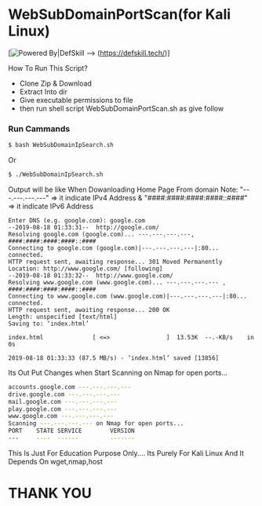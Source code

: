 # WebSubDomainPortScan(for Kali Linux)

[![Powered By|DefSkill]() --> (https://defskill.tech/)]

How To Run This Script?

  - Clone Zip & Download
  - Extract Into dir
  - Give executable permissions to file
  - then run shell script WebSubDomainPortScan.sh as give follow

### Run Cammands
```sh
$ bash WebSubDomainIpSearch.sh
```
Or
```sh
$ ./WebSubDomainIpSearch.sh
```
Output will be like When Dowanloading Home Page From domain
Note: "---.---.---.---"  => it indicate IPv4 Address & "####:####:####:####::####"  => it indicate IPv6 Address
```
Enter DNS (e.g. google.com): google.com
--2019-08-18 01:33:31--  http://google.com/
Resolving google.com (google.com)... ---.---.---.---, ####:####:####:####::####
Connecting to google.com (google.com)|---.---.---.---|:80... connected.
HTTP request sent, awaiting response... 301 Moved Permanently
Location: http://www.google.com/ [following]
--2019-08-18 01:33:32--  http://www.google.com/
Resolving www.google.com (www.google.com)... ---.---.---.--- , ####:####:####:####::####
Connecting to www.google.com (www.google.com)|---.---.---.---|:80... connected.
HTTP request sent, awaiting response... 200 OK
Length: unspecified [text/html]
Saving to: ‘index.html’

index.html              [ <=>                ]  13.53K  --.-KB/s    in 0s     

2019-08-18 01:33:33 (87.5 MB/s) - ‘index.html’ saved [13856]
```
Its Out Put Changes when Start Scanning <IP ADRRESS> on Nmap for open ports...
```sh
accounts.google.com ---.---.---.---
drive.google.com ---.---.---.---
mail.google.com ---.---.---.---
play.google.com ---.---.---.---
www.google.com ---.---.---.---
Scanning ---.---.---.--- on Nmap for open ports...
PORT    STATE SERVICE        VERSION
---     ----  ------         -------
```
This Is Just For Education Purpose Only....
Its Purely For Kali Linux And It Depends On wget,nmap,host

# THANK YOU
